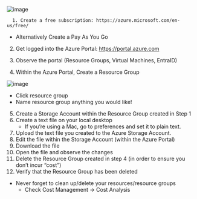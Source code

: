 
![image](https://github.com/user-attachments/assets/97ee01a7-39bb-4af7-abe3-2c2edc895f9e)



      1. Create a free subscription: https://azure.microsoft.com/en-us/free/

 - Alternatively Create a Pay As You Go

2. Get logged into the Azure Portal: https://portal.azure.com

3. Observe the portal (Resource Groups, Virtual Machines, EntraID)

4. Within the Azure Portal, Create a Resource Group

![image](https://github.com/user-attachments/assets/35d765f2-38ba-4013-bbe9-53f482dfd661)

 - Click resource group 
 - Name resource group anything you would like!

5. Create a Storage Account within the Resource Group created in Step 1
6. Create a text file on your local desktop
   - If you’re using a Mac, go to preferences and set it to plain text.
7. Upload the text file you created to the Azure Storage Account.
8. Edit the file within the Storage Account (within the Azure Portal)
9. Download the file
10. Open the file and observe the changes
11. Delete the Resource Group created in step 4 (in order to ensure you don’t incur “cost”)
12. Verify that the Resource Group has been deleted
- Never forget to clean up/delete your resources/resource groups
  - Check Cost Management -> Cost Analysis
